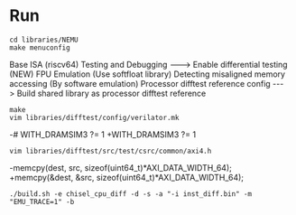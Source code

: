 # Run

```shell
cd libraries/NEMU
make menuconfig
```

Base ISA (riscv64)
Testing and Debugging  ---> Enable differential testing (NEW)
FPU Emulation (Use softfloat library)
Detecting misaligned memory accessing (By software emulation)
Processor difftest reference config  ---> Build shared library as processor difftest reference

```shell
make
vim libraries/difftest/config/verilator.mk 
```

-# WITH_DRAMSIM3 ?= 1
+WITH_DRAMSIM3 ?= 1

```shell
vim libraries/difftest/src/test/csrc/common/axi4.h
```

-memcpy(dest, src, sizeof(uint64_t)*AXI_DATA_WIDTH_64);
+memcpy(&dest, &src, sizeof(uint64_t)*AXI_DATA_WIDTH_64);

```shell
./build.sh -e chisel_cpu_diff -d -s -a "-i inst_diff.bin" -m "EMU_TRACE=1" -b
```